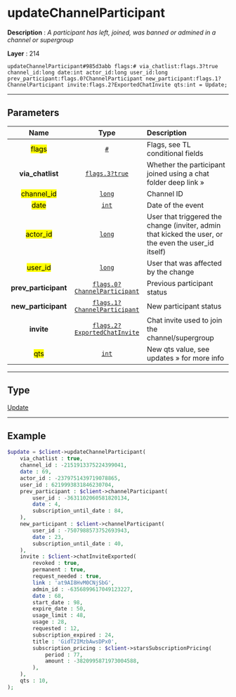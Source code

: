 # updateChannelParticipant

**Description** : *A participant has left, joined, was banned or admined in a channel or supergroup*

**Layer** : 214

```tl
updateChannelParticipant#985d3abb flags:# via_chatlist:flags.3?true channel_id:long date:int actor_id:long user_id:long prev_participant:flags.0?ChannelParticipant new_participant:flags.1?ChannelParticipant invite:flags.2?ExportedChatInvite qts:int = Update;
```

---

## Parameters

| Name | Type | Description |
| :---: | :---: | :--- |
| <mark>flags</mark> | [`#`](type/#) | Flags, see TL conditional fields |
| **via_chatlist** | [`flags.3?true`](type/true) | Whether the participant joined using a chat folder deep link » |
| <mark>channel_id</mark> | [`long`](type/long) | Channel ID |
| <mark>date</mark> | [`int`](type/int) | Date of the event |
| <mark>actor_id</mark> | [`long`](type/long) | User that triggered the change (inviter, admin that kicked the user, or the even the user_id itself) |
| <mark>user_id</mark> | [`long`](type/long) | User that was affected by the change |
| **prev_participant** | [`flags.0?ChannelParticipant`](type/ChannelParticipant) | Previous participant status |
| **new_participant** | [`flags.1?ChannelParticipant`](type/ChannelParticipant) | New participant status |
| **invite** | [`flags.2?ExportedChatInvite`](type/ExportedChatInvite) | Chat invite used to join the channel/supergroup |
| <mark>qts</mark> | [`int`](type/int) | New qts value, see updates » for more info |

---

## Type

[Update](type/Update)

---

## Example

```php
$update = $client->updateChannelParticipant(
	via_chatlist : true,
	channel_id : -2151913375224399041,
	date : 69,
	actor_id : -2379751439719078865,
	user_id : 6219993831846230704,
	prev_participant : $client->channelParticipant(
		user_id : -3631102060581820134,
		date : 4,
		subscription_until_date : 84,
	),
	new_participant : $client->channelParticipant(
		user_id : -7507988573752693943,
		date : 23,
		subscription_until_date : 40,
	),
	invite : $client->chatInviteExported(
		revoked : true,
		permanent : true,
		request_needed : true,
		link : 'at9AI8HvM0CNjSbG',
		admin_id : -6356899617049123227,
		date : 68,
		start_date : 98,
		expire_date : 50,
		usage_limit : 48,
		usage : 28,
		requested : 12,
		subscription_expired : 24,
		title : 'GidT2IMzbAwsDPx0',
		subscription_pricing : $client->starsSubscriptionPricing(
			period : 77,
			amount : -3820995871973004588,
		),
	),
	qts : 10,
);
```
